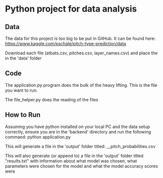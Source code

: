 # Python project for data analysis

## Data
The data for this project is too big to be put in GitHub.  It can be found here: https://www.kaggle.com/pschale/pitch-type-prediction/data

Download each file (atbats.csv, pitches.csv, layer_names.csv) and place the in the 'data' folder

## Code
The application.py program does the bulk of the heavy lifting.  This is the file you want to run.

The file_helper.py does the reading of the files

## How to Run
Assuming you have python installed on your local PC and the data setup correctly, ensure you are in the 'backend' directory and run the following command: python application.py <firstName> <lastName>

This will generate a file in the 'output' folder titled: <firstName>_<lastName>_pitch_probabilities.csv

This will also generate (or append to) a file in the 'output' folder titled "results.txt" with information about what model was chosen, what parameters were chosen for the model and what the model accuracy scores were